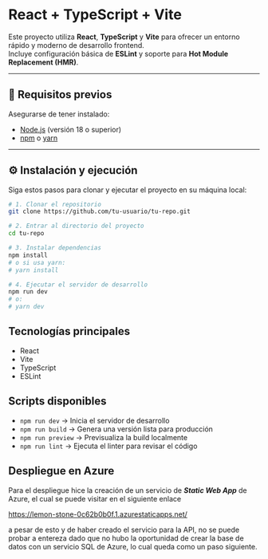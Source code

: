 # React + TypeScript + Vite

Este proyecto utiliza **React**, **TypeScript** y **Vite** para ofrecer un entorno rápido y moderno de desarrollo frontend.  
Incluye configuración básica de **ESLint** y soporte para **Hot Module Replacement (HMR)**.

---

## 🚀 Requisitos previos

Asegurarse de tener instalado:

- [Node.js](https://nodejs.org/) (versión 18 o superior)
- [npm](https://www.npmjs.com/) o [yarn](https://yarnpkg.com/)

---

## ⚙️ Instalación y ejecución

Siga estos pasos para clonar y ejecutar el proyecto en su máquina local:

```bash
# 1. Clonar el repositorio
git clone https://github.com/tu-usuario/tu-repo.git

# 2. Entrar al directorio del proyecto
cd tu-repo

# 3. Instalar dependencias
npm install
# o si usa yarn:
# yarn install

# 4. Ejecutar el servidor de desarrollo
npm run dev
# o:
# yarn dev
```

## Tecnologías principales

* React
* Vite
* TypeScript
* ESLint

## Scripts disponibles

* `npm run dev`	-> Inicia el servidor de desarrollo
* `npm run build` ->	Genera una versión lista para producción
* `npm run preview`	-> Previsualiza la build localmente
* `npm run lint`	-> Ejecuta el linter para revisar el código


## Despliegue en Azure  
Para el despliegue hice la creación de un servicio de ***Static Web App*** de Azure, el cual se puede visitar en el siguiente enlace

https://lemon-stone-0c62b0b0f.1.azurestaticapps.net/

a pesar de esto y de haber creado el servicio para la API, no se puede probar a entereza dado que no hubo la oportunidad de crear la base de datos con un servicio SQL de Azure, lo cual queda como un paso siguiente.